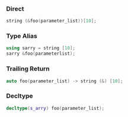 ### Direct
```cpp
string (&foo(parameter_list))[10];
```

### Type Alias
```cpp
using sarry = string [10];
sarry &foo(parameterlist);
```

### Trailing Return
```cpp
auto foo(parameter_list) -> string (&) [10];
```

### Decltype
```cpp
decltype(s_arry) foo(parameter_list);
